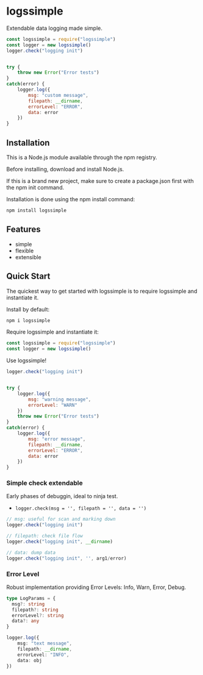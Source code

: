 # logssimple

Extendable data logging made simple.

```js
const logssimple = require("logssimple")
const logger = new logssimple()
logger.check("logging init")


try {
    throw new Error("Error tests")
}
catch(error) {
    logger.log({
        msg: "custom message",
        filepath: __dirname,
        errorLevel: "ERROR",
        data: error
    })
}
```

## Installation

This is a Node.js module available through the npm registry.

Before installing, download and install Node.js.

If this is a brand new project, make sure to create a package.json first with the npm init command.

Installation is done using the npm install command:

```sh
npm install logssimple
```

## Features

* simple
* flexible
* extensible


## Quick Start 

The quickest way to get started with logssimple is to require logssimple and instantiate it.

Install by default:

```sh
npm i logssimple
```

Require logssimple and instantiate it:

```js
const logssimple = require("logssimple")
const logger = new logssimple()
```

Use logssimple!

```js
logger.check("logging init")


try {
    logger.log({
        msg: "warning message",
        errorLevel: "WARN"
    })
    throw new Error("Error tests")
}
catch(error) {
    logger.log({
        msg: "error message",
        filepath: __dirname,
        errorLevel: "ERROR",
        data: error
    })
}
```

### Simple check extendable

Early phases of debuggin, ideal to ninja test.

* `logger.check(msg = '', filepath = '', data = '')`

```js
// msg: useful for scan and marking down
logger.check("logging init")

// filepath: check file flow
logger.check("logging init", __dirname)

// data: dump data
logger.check("logging init", '', arg1/error)
```

### Error Level

Robust implementation providing Error Levels: Info, Warn, Error, Debug.

```ts
type LogParams = {
  msg?: string
  filepath?: string
  errorLevel?: string
  data?: any
}

logger.log({
    msg: "text message",
    filepath: __dirname,
    errorLevel: "INFO",
    data: obj
})
```








